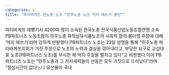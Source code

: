 ```yaml
---
categories: e
title: "파리바게뜨 한노총 노조 “민주노총 노조 억지 떼쓰기 중단”"
---
```

파리바게뜨 제빵기사 4200여 명이 소속된 한국노총 전국식품산업노동조합연맹 소속 PB파트너즈 노동조합이 민주노총 화학섬유식품노조의 사회적 합의 불이행 주장에 대해 ‘억지 떼쓰기’라며 강하게 반발했다.PB파트너스 노조는 23일 성명을 통해 “민주노총 파리바게뜨지회가 거짓 주장으로 노조의 노력과 결실을 깎아내리고, 부당한 요구로 교섭대표 노조(PB파트너스 노조)를 무시한 채 억지 주장을 펼치고 있다”고 비판했다.이어 PB파트너즈 노조는 “민주노총과 그 지지세력들의 선동은 모두 거짓으로 드러났다”라며 “점심시간이 없다느니 유산율이 국내